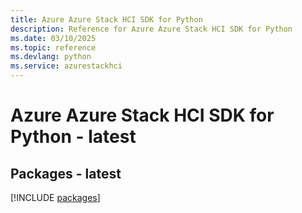 ```yaml
---
title: Azure Azure Stack HCI SDK for Python
description: Reference for Azure Azure Stack HCI SDK for Python
ms.date: 03/10/2025
ms.topic: reference
ms.devlang: python
ms.service: azurestackhci
---
```

# Azure Azure Stack HCI SDK for Python - latest
## Packages - latest
[!INCLUDE [packages](azure-stack-hci-index.md)]